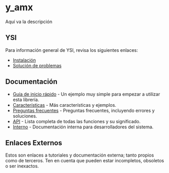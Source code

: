 # y_amx

Aquí va la descripción

## YSI

Para información general de YSI, revisa los siguientes enlaces:

* [Instalación](../instalacion.md)
* [Solución de problemas](../solucion-problemas.md)

## Documentación

* [Guía de inicio rápido](y_amx/inicio-rapido.md) - Un ejemplo muy simple para empezar a utilizar esta librería.
* [Características](y_amx/caracteristicas.md) - Más características y ejemplos.
* [Preguntas frecuentes](y_amx/preguntas-frecuentes.md) - Preguntas frecuentes, incluyendo errores y soluciones.
* [API](y_amx/api.md) - Lista completa de todas las funciones y su significado.
* [Interno](y_amx/interno.md) - Documentación interna para desarrolladores del sistema.

## Enlaces Externos

Estos son enlaces a tutoriales y documentación externa; tanto propios como de terceros. Ten en cuenta que pueden estar incompletos, obsoletos o ser inexactos.

